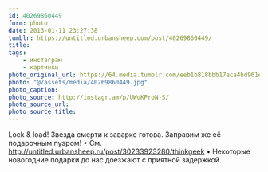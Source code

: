 ```yaml
---
id: 40269860449
form: photo
date: 2013-01-11 23:27:38
tumblr: https://untitled.urbansheep.com/post/40269860449/
title:
tags:
    - инстаграм
    - картинки
photo_original_url: https://64.media.tumblr.com/eeb1b818bbb17eca4bd961e991c3e802/tumblr_mgh7e3gQs61qz4wzio1_640.jpg
photo: "@/assets/media/40269860449.jpg"
photo_caption:
photo_source: http://instagr.am/p/UWuKProN-S/
photo_source_url:
photo_source_title:
---
```


<p>Lock &amp; load! Звезда смерти к заварке готова. Заправим же её подарочным пуэром! • См. <a href="http://untitled.urbansheep.ru/post/30233923280/thinkgeek">http://untitled.urbansheep.ru/post/30233923280/thinkgeek</a> • Некоторые новогодние подарки до нас доезжают с приятной задержкой.</p>
